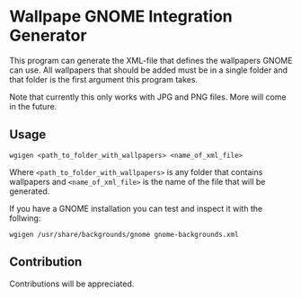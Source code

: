 # Wallpape GNOME Integration Generator

This program can generate the XML-file that defines the wallpapers GNOME can use. All wallpapers that should be added must be in a single folder and that folder is the first argument this program takes. 

Note that currently this only works with JPG and PNG files. More will come in the future.

## Usage

```
wgigen <path_to_folder_with_wallpapers> <name_of_xml_file>
```

Where `<path_to_folder_with_wallpapers>` is any folder that contains wallpapers and `<name_of_xml_file>` is the name of the file that will be generated.

If you have a GNOME installation you can test and inspect it with the follwing:

```
wgigen /usr/share/backgrounds/gnome gnome-backgrounds.xml
``` 

## Contribution

Contributions will be appreciated.